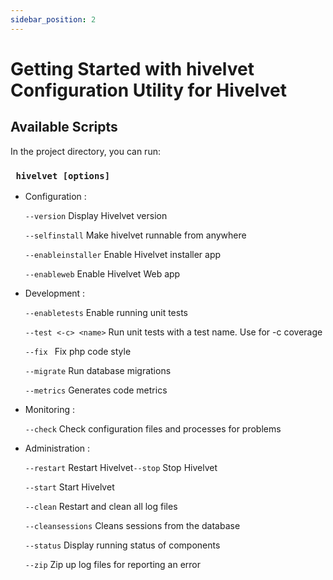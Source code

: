 ```yaml
---
sidebar_position: 2
---
```


# Getting Started with hivelvet Configuration Utility for Hivelvet

## Available Scripts

In the project directory, you can run:

### ` hivelvet [options]`

- Configuration :

  `` --version `` Display Hivelvet version

  `` --selfinstall `` Make hivelvet runnable from anywhere

  `` --enableinstaller `` Enable Hivelvet installer app

  `` --enableweb `` Enable Hivelvet Web app


- Development :

  `` --enabletests `` Enable running unit tests

  `` --test <-c> <name> `` Run unit tests with a test name. Use for -c coverage

  `` --fix  `` Fix php code style

  `` --migrate `` Run database migrations

  `` --metrics `` Generates code metrics


- Monitoring :

  `` --check `` Check configuration files and processes for problems


- Administration :

  `` --restart `` Restart Hivelvet`` --stop `` Stop Hivelvet

  `` --start `` Start Hivelvet

  `` --clean `` Restart and clean all log files

  `` --cleansessions `` Cleans sessions from the database

  `` --status `` Display running status of components

  `` --zip `` Zip up log files for reporting an error


